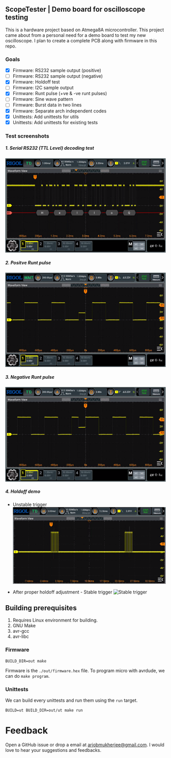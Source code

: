 ## ScopeTester | Demo board for oscilloscope testing

This is a hardware project based on Atmega8A microcontroller. This project came about from a
personal need for a demo board to test my new oscilloscope. I plan to create a complete PCB
along with firmware in this repo.

### Goals

- [X] Firmware: RS232 sample output (positive)
- [ ] Firmware: RS232 sample output (negative)
- [X] Firmware: Holdoff test
- [ ] Firmware: I2C sample output
- [X] Firmware: Runt pulse (+ve & -ve runt pulses)
- [ ] Firmware: Sine wave pattern
- [ ] Firmware: Burst data in two lines
- [X] Firmware: Separate arch independent codes
- [X] Unittests: Add unittests for utils
- [X] Unittests: Add unittests for existing tests

### Test screenshots

##### 1. Serial RS232 (TTL Level) decoding test

![rs232](docs/images/usart.png)

##### 2. Positve Runt pulse

![Positive runt pulse](docs/images/positive_runt.png)

##### 3. Negative Runt pulse

![Negative runt pulse](docs/images/negative_runt.png)

##### 4. Holdoff demo

* Unstable trigger
![Unstable trigger](docs/images/holdoff_unstable.gif)

* After proper holdoff adjustment - Stable trigger
![Stable trigger](docs/images/holdoff_stable.gif)

## Building prerequisites

1. Requires Linux environment for building.
2. GNU Make
3. avr-gcc
4. avr-libc

### Firmware

```
BUILD_DIR=out make
```

Firmware is the `./out/firmware.hex` file. To program micro with avrdude, we can do `make program`.

### Unittests

We can build every unittests and run them using the `run` target.

```
BUILD=ut BUILD_DIR=out/ut make run
```

# Feedback

Open a GitHub issue or drop a email at arjobmukherjee@gmail.com. I would love to hear your
suggestions and feedbacks.
